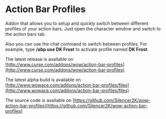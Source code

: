 Action Bar Profiles
===================

Addon that allows you to setup and quickly switch between different profiles of your action bars. Just open the character window and switch to the action bars tab.

Also you can use the chat command to switch between profiles. For example, type **/abp use DK Frost** to activate profile named **DK Frost**.

The latest release is available on [http://www.curse.com/addons/wow/action-bar-profiles](http://www.curse.com/addons/wow/action-bar-profiles)

The latest alpha build is available on [http://www.wowace.com/addons/action-bar-profiles/files](http://www.wowace.com/addons/action-bar-profiles/files)

The source code is available on [https://github.com/Silencer2K/wow-action-bar-profiles](https://github.com/Silencer2K/wow-action-bar-profiles)
